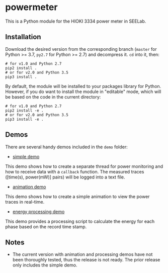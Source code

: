 # powermeter

This is a Python module for the HIOKI 3334 power meter in SEELab.

## Installation

Download the desired version from the corresponding branch (`master` for Python >= 3.7, `py2.7` for Python >= 2.7) and decompress it. `cd` into it, then:

```shell
# for v1.0 and Python 2.7
pip2 install .
# or for v2.0 and Python 3.5
pip3 install .
```

By default, the module will be installed to your packages library for Python. However, if you do want to install the module in "editable" mode, which will be based on the code in the current directory:

```shell
# for v1.0 and Python 2.7
pip2 install -e .
# or for v2.0 and Python 3.5
pip3 install -e .
```

## Demos

There are several handy demos included in the `demo` folder:

* [simple demo](./demo/demo_simple.py)

This demo shows how to create a separate thread for power monitoring and how to receive data with a `callback` function. The measured traces ([time(s), power(mW)] pairs) will be logged into a text file.

* [animation demo](./demo/demo_animate.py)

This demo shows how to create a simple animation to view the power traces in real-time.

* [energy processing demo](./demo/demo_energy/)

This demo provides a processing script to calculate the energy for each phase based on the record time stamp.

## Notes

* The current version with animation and processing demos have not been thoroughly tested, thus the release is not ready. The prior release only includes the simple demo.